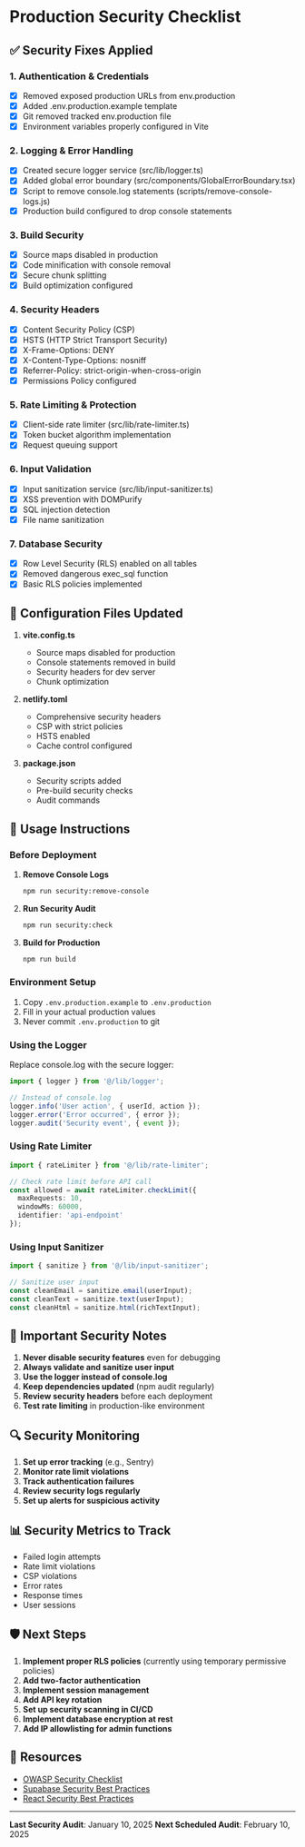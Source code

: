 # Production Security Checklist

## ✅ Security Fixes Applied

### 1. **Authentication & Credentials**
- [x] Removed exposed production URLs from env.production
- [x] Added .env.production.example template
- [x] Git removed tracked env.production file
- [x] Environment variables properly configured in Vite

### 2. **Logging & Error Handling**
- [x] Created secure logger service (src/lib/logger.ts)
- [x] Added global error boundary (src/components/GlobalErrorBoundary.tsx)
- [x] Script to remove console.log statements (scripts/remove-console-logs.js)
- [x] Production build configured to drop console statements

### 3. **Build Security**
- [x] Source maps disabled in production
- [x] Code minification with console removal
- [x] Secure chunk splitting
- [x] Build optimization configured

### 4. **Security Headers**
- [x] Content Security Policy (CSP)
- [x] HSTS (HTTP Strict Transport Security)
- [x] X-Frame-Options: DENY
- [x] X-Content-Type-Options: nosniff
- [x] Referrer-Policy: strict-origin-when-cross-origin
- [x] Permissions Policy configured

### 5. **Rate Limiting & Protection**
- [x] Client-side rate limiter (src/lib/rate-limiter.ts)
- [x] Token bucket algorithm implementation
- [x] Request queuing support

### 6. **Input Validation**
- [x] Input sanitization service (src/lib/input-sanitizer.ts)
- [x] XSS prevention with DOMPurify
- [x] SQL injection detection
- [x] File name sanitization

### 7. **Database Security**
- [x] Row Level Security (RLS) enabled on all tables
- [x] Removed dangerous exec_sql function
- [x] Basic RLS policies implemented

## 🔧 Configuration Files Updated

1. **vite.config.ts**
   - Source maps disabled for production
   - Console statements removed in build
   - Security headers for dev server
   - Chunk optimization

2. **netlify.toml**
   - Comprehensive security headers
   - CSP with strict policies
   - HSTS enabled
   - Cache control configured

3. **package.json**
   - Security scripts added
   - Pre-build security checks
   - Audit commands

## 📝 Usage Instructions

### Before Deployment

1. **Remove Console Logs**
   ```bash
   npm run security:remove-console
   ```

2. **Run Security Audit**
   ```bash
   npm run security:check
   ```

3. **Build for Production**
   ```bash
   npm run build
   ```

### Environment Setup

1. Copy `.env.production.example` to `.env.production`
2. Fill in your actual production values
3. Never commit `.env.production` to git

### Using the Logger

Replace console.log with the secure logger:

```typescript
import { logger } from '@/lib/logger';

// Instead of console.log
logger.info('User action', { userId, action });
logger.error('Error occurred', { error });
logger.audit('Security event', { event });
```

### Using Rate Limiter

```typescript
import { rateLimiter } from '@/lib/rate-limiter';

// Check rate limit before API call
const allowed = await rateLimiter.checkLimit({
  maxRequests: 10,
  windowMs: 60000,
  identifier: 'api-endpoint'
});
```

### Using Input Sanitizer

```typescript
import { sanitize } from '@/lib/input-sanitizer';

// Sanitize user input
const cleanEmail = sanitize.email(userInput);
const cleanText = sanitize.text(userInput);
const cleanHtml = sanitize.html(richTextInput);
```

## 🚨 Important Security Notes

1. **Never disable security features** even for debugging
2. **Always validate and sanitize user input**
3. **Use the logger instead of console.log**
4. **Keep dependencies updated** (npm audit regularly)
5. **Review security headers** before each deployment
6. **Test rate limiting** in production-like environment

## 🔍 Security Monitoring

1. **Set up error tracking** (e.g., Sentry)
2. **Monitor rate limit violations**
3. **Track authentication failures**
4. **Review security logs regularly**
5. **Set up alerts for suspicious activity**

## 📊 Security Metrics to Track

- Failed login attempts
- Rate limit violations
- CSP violations
- Error rates
- Response times
- User sessions

## 🛡️ Next Steps

1. **Implement proper RLS policies** (currently using temporary permissive policies)
2. **Add two-factor authentication**
3. **Implement session management**
4. **Add API key rotation**
5. **Set up security scanning in CI/CD**
6. **Implement database encryption at rest**
7. **Add IP allowlisting for admin functions**

## 🔗 Resources

- [OWASP Security Checklist](https://owasp.org/www-project-web-security-testing-guide/)
- [Supabase Security Best Practices](https://supabase.com/docs/guides/platform/security)
- [React Security Best Practices](https://snyk.io/blog/10-react-security-best-practices/)

---

**Last Security Audit**: January 10, 2025
**Next Scheduled Audit**: February 10, 2025